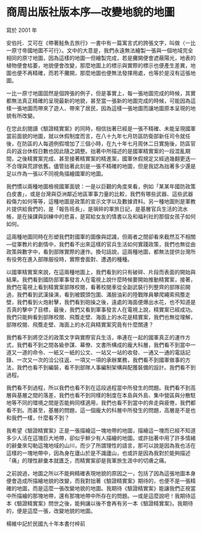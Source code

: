 # 商周出版社版本序—改變地貌的地圖

寫於 2001 年

安伯托．艾可在《帶著鮭魚去旅行》一書中有一篇寓言式的誇張文字，叫做〈一比一原寸帝國地圖不可行〉。文中的大意是，我們永遠無法繪製一張與一個地域完全相同的原寸地圖，因為這樣的地圖一但繪製完成，若是攤開便會遮蔽陽光，地表的植物便會枯萎，地貌便會改變，那麼地圖上的標示與實際的標示也便產生差異，地圖也便不再精確，而若不攤開，那麼地圖也便無法發揮用處，也等於是沒有這張地圖。

一比一原寸地圖固然是個誇張的例子，但是事實上，每一張地圖完成的時候，其實都無法真正精確的呈現最新的地貌，甚至當一張新的地圖完成的時候，可能因為這樣一張地圖而帶來了遊人、帶來了居民，因為這樣一張地圖而讓地圖原本呈現的地貌有所改變。

在您此刻閱讀《驗證精實案》的同時，相信拙著已經是一張不精確、未能呈現國軍當前面貌的地圖，就以休假制度而言，在八十九年七月防區防衛部新任司令就任後，在防區的人每週例假增加了三個小時，在九十年七月周休二日實施後，防區官兵的返台休假日數也因此隨之調整。拙著中所描述的是國軍精實案的一段混亂期間，之後精實案完成、甚至接著精實案的精進案，國軍休假規定又經過幾翻更迭—不合理與荒謬依舊。儘管拙著此刻是一張不精確的地圖，但是我認為拙著多少還是足以作為一張以不同視角描繪國軍的地圖。

我們慣以兩種地圖檢視國軍面貌：一是以巨觀的角度來看，例如「某某年國防政策白皮書」，或是台灣與亞洲鄰近地區軍事力量的比較，我們有哪些武器、這些武器殺傷力如何等等，這種地圖是政策的宣示文字以及數據資料。另一種地圖則是軍教片提供給我們的，是「報告班長」，是瑣碎的軍旅日記，是基層官兵生活的流水帳，是在操課與訓練中的悲喜，是寫給女友的情書以及和福利社的那個女孩子如何如何。

這兩種地圖同時在形塑我們對國軍的圖像與認識，但兩者之間卻看來截然互不相關—從軍教片的劇情中，我們看不出來這樣的官兵生活如何實踐政策，我們也無從由政策與數字中，看到部隊實際的運作。換句話說，這兩種地圖，都無法提供台灣所有役男在進入部隊服役時，實際會面對、遭遇的種種。

以國軍精實案來說，在這兩種地圖上，我們看到的只有破碎、片段而表面的開始與結果。我們看到國防部軍事發言人在電視上說什麼時候要開始推動精實案，接著，我們在電視上看到精實案部隊校閱，看著校閱車從全副武裝行列整齊的部隊前開過，我們看到武漢操演，看到被鏡頭包圍、滿臉油彩的陸戰隊員攀爬繩索飛簷走壁，我們看到火炮射擊，我們看到砲操之後，遠處的海面便爆出水花，也不知道是否真的擊中了目標，最後，我們又看到軍事發言人在電視上說，精實案已經成功。我們只能夠看到部隊校閱、飛簷走壁、海面上的水花是精實案，我們也無從理解，部隊校閱、飛簷走壁、海面上的水花與精實案究竟有什麼關連？

我們看不到將空泛的政策文字與實際官兵生活，串連在一起的國軍真正的運作方式，我們看不到之間各級參謀、幕僚、文書所構成的龐大科層，我們看不到當中一道又一道的命令、一紙又一紙的公文、一站又一站的收發、一通又一通的電話記錄、一次又一次的洽公往返、一項又一項的承辦業務，我們看不到國軍做事的方法，我們也看不到編裝，看不到部隊人事編制架構與配獲裝備的設計。我們看不到過程。

我們看不到過程，所以我們也看不到在這段過程當中所發生的問題。我們看不到高層與基層之間的落差，我們也看不到同樣的制度在本島與外島、集中營區與分散駐地等不同的環境之間是否能夠同樣適用，我們也看不到當中的奔走與疲倦，我們都看不到。而甚至，基層的問題，這一個龐大的科層中所發生的問題，高層是不是也和我們一樣，什麼看不到？

我希望《驗證精實案》正是一張描繪這一塊地帶的地圖，描繪這一塊而已經不知道多少人活在這塊巨大地帶，卻似乎鮮少有人描繪的地圖。或許拙著中用了許多情緒的辭彙來勾勒這塊地域的山川，而少了所謂理性的語言，那可以說是因為我也活在這樣的一塊地帶中，因為身在廬山於是不識廬山，也或許是因為我對於能夠描述「痛」的理性辭彙本就匱乏，而精實案卻是我軍旅生涯中的切膚之痛。

之前說過，地圖之所以不能夠精確表現地貌的原因之一，包括了因為這張地圖本身便會造成所描繪地貌的改變，而我對拙著《驗證精實案》期待的，也便不是一張精確的地圖，而是這麼一張改變地貌的地圖。我期待《驗證精實案》能讓我們正視當中所描繪的那塊地帶，還有那塊地帶中所存在的問題。—或是這麼說吧！我期待這本《驗證精實案》問世之後，能夠讓以後不會再有另一本《驗證精實案》。我期待的，便是這麼一張，改變地貌的地圖。

楊維中記於民國九十年本書付梓前